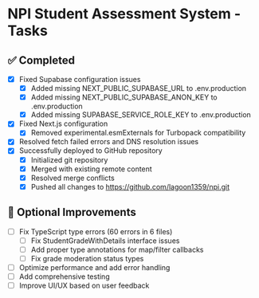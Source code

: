 # NPI Student Assessment System - Tasks

## ✅ Completed
- [x] Fixed Supabase configuration issues
  - [x] Added missing NEXT_PUBLIC_SUPABASE_URL to .env.production
  - [x] Added missing NEXT_PUBLIC_SUPABASE_ANON_KEY to .env.production
  - [x] Added missing SUPABASE_SERVICE_ROLE_KEY to .env.production
- [x] Fixed Next.js configuration
  - [x] Removed experimental.esmExternals for Turbopack compatibility
- [x] Resolved fetch failed errors and DNS resolution issues
- [x] Successfully deployed to GitHub repository
  - [x] Initialized git repository
  - [x] Merged with existing remote content
  - [x] Resolved merge conflicts
  - [x] Pushed all changes to https://github.com/lagoon1359/npi.git

## 🔄 Optional Improvements
- [ ] Fix TypeScript type errors (60 errors in 6 files)
  - [ ] Fix StudentGradeWithDetails interface issues
  - [ ] Add proper type annotations for map/filter callbacks
  - [ ] Fix grade moderation status types
- [ ] Optimize performance and add error handling
- [ ] Add comprehensive testing
- [ ] Improve UI/UX based on user feedback
